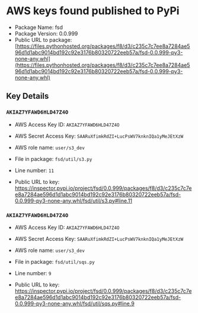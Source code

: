 # AWS keys found published to PyPi

* Package Name: fsd
* Package Version: 0.0.999
* Public URL to package: [https://files.pythonhosted.org/packages/f8/d3/c235c7c7ee8a7284ae596d1d1abc9014bd192c92e3176b80320722eeb57a/fsd-0.0.999-py3-none-any.whl](https://files.pythonhosted.org/packages/f8/d3/c235c7c7ee8a7284ae596d1d1abc9014bd192c92e3176b80320722eeb57a/fsd-0.0.999-py3-none-any.whl)

## Key Details

### `AKIAZ7YFAWD6HLD47Z4O`

* AWS Access Key ID: `AKIAZ7YFAWD6HLD47Z4O`
* AWS Secret Access Key: `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` 
* AWS role name: `user/s3_dev`
* File in package: `fsd/util/s3.py`
* Line number: `11`

* Public URL to key: https://inspector.pypi.io/project/fsd/0.0.999/packages/f8/d3/c235c7c7ee8a7284ae596d1d1abc9014bd192c92e3176b80320722eeb57a/fsd-0.0.999-py3-none-any.whl/fsd/util/s3.py#line.11



### `AKIAZ7YFAWD6HLD47Z4O`

* AWS Access Key ID: `AKIAZ7YFAWD6HLD47Z4O`
* AWS Secret Access Key: `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` 
* AWS role name: `user/s3_dev`
* File in package: `fsd/util/sqs.py`
* Line number: `9`

* Public URL to key: https://inspector.pypi.io/project/fsd/0.0.999/packages/f8/d3/c235c7c7ee8a7284ae596d1d1abc9014bd192c92e3176b80320722eeb57a/fsd-0.0.999-py3-none-any.whl/fsd/util/sqs.py#line.9


